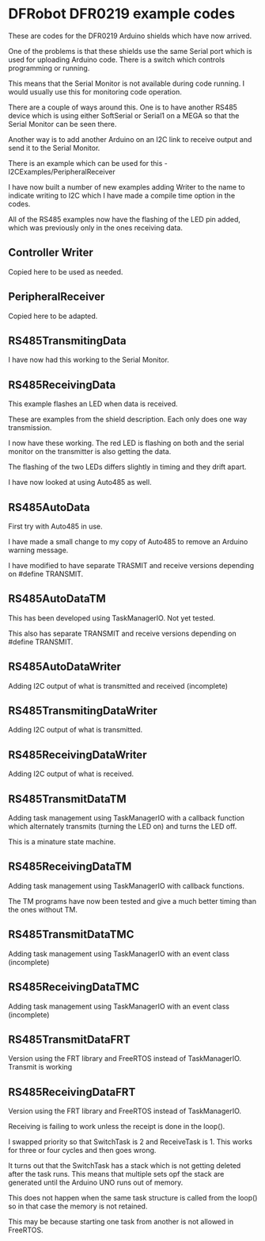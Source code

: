 # DFRobot DFR0219 example codes

These are codes for the DFR0219 Arduino shields which have now arrived.

One of the problems is that these shields use the same Serial port which is used for uploading Arduino code. There is a switch which controls programming or running.

This means that the Serial Monitor is not available during code running. I would usually use this for monitoring code operation.

There are a couple of ways around this. One is to have another RS485 device which is using either SoftSerial or Serial1 on a MEGA so that the Serial Monitor can be seen there.

Another way is to add another Arduino on an I2C link to receive output and send it to the Serial Monitor.

There is an example which can be used for this - I2CExamples/PeripheralReceiver

I have now built a number of new examples adding Writer to the name to indicate writing to I2C which I have made a compile time option in the codes.

All of the RS485 examples now have the flashing of the LED pin added, which was previously only in the ones receiving data.

## Controller Writer

Copied here to be used as needed.

## PeripheralReceiver

Copied here to be adapted.

## RS485TransmitingData

I have now had this working to the Serial Monitor.

## RS485ReceivingData

This example flashes an LED when data is received.

These are examples from the shield description. Each only does one way transmission.

I now have these working. The red LED is flashing on both and the serial monitor on the transmitter is also getting the data. 

The flashing of the two LEDs differs slightly in timing and they drift apart.

I have now looked at using Auto485 as well.

## RS485AutoData

First try with Auto485 in use.

I have made a small change to my copy of Auto485 to remove an Arduino warning message.

I have modified to have separate TRASMIT and receive versions depending on #define TRANSMIT.

## RS485AutoDataTM

This has been developed using TaskManagerIO. Not yet tested.

This also has separate TRANSMIT and receive versions depending on #define TRANSMIT.

## RS485AutoDataWriter

Adding I2C output of what is transmitted and received (incomplete)

## RS485TransmitingDataWriter

Adding I2C output of what is transmitted.

## RS485ReceivingDataWriter

Adding I2C output of what is received.

## RS485TransmitDataTM

Adding task management using TaskManagerIO with a callback function which alternately transmits (turning the LED on) and turns the LED off.

This is a minature state machine.

## RS485ReceivingDataTM

Adding task management using TaskManagerIO with callback functions.

The TM programs have now been tested and give a much better timing than the ones without TM.

## RS485TransmitDataTMC

Adding task management using TaskManagerIO with an event class (incomplete)

## RS485ReceivingDataTMC

Adding task management using TaskManagerIO with an event class (incomplete)

## RS485TransmitDataFRT

Version using the FRT library and FreeRTOS instead of TaskManagerIO. Transmit is working

## RS485ReceivingDataFRT

Version using the FRT library and FreeRTOS instead of TaskManagerIO. 

Receiving is failing to work unless the receipt is done in the loop().

I swapped priority so that SwitchTask is 2 and ReceiveTask is 1. This works for three or four cycles and then goes wrong.

It turns out that the SwitchTask has a stack which is not getting deleted after the task runs. This means that multiple sets opf the stack are generated until the Arduino UNO runs out of memory.

This does not happen when the same task structure is called from the loop() so in that case the memory is not retained.

This may be because starting one task from another is not allowed in FreeRTOS.

